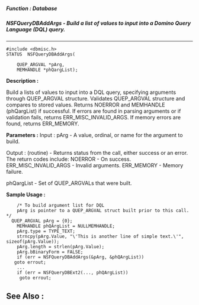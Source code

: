 ##### Function : Database
##### NSFQueryDBAddArgs - Build a list of values to input into a Domino Query Language (DQL) query.
---
```
#include <dbmisc.h>
STATUS  NSFQueryDBAddArgs(

	QUEP_ARGVAL *pArg,
	MEMHANDLE *phQargList);
```
**Description :**

Build a lists of values to input into a DQL query, specifying arguments through 
QUEP_ARGVAL structure. Validates QUEP_ARGVAL structure and compares to stored 
values. Returns NOERROR and MEMHANDLE (phQargList) if successful. If errors are 
found in parsing arguments or if validation fails, returns 
ERR_MISC_INVALID_ARGS. If memory errors are found, returns ERR_MEMORY.

**Parameters :**
Input :
pArg  -  A value, ordinal, or name for the argument to build. 

Output :
(routine)  -  Returns status from the call, either success or an error. 
   The return codes include: 
    NOERROR - On success. 
    ERR_MISC_INVALID_ARGS - Invalid arguments. 
    ERR_MEMORY - Memory failure.


phQargList  -  Set of QUEP_ARGVALs that were built.


**Sample Usage :**
```
	/* To build argument list for DQL 
	pArg is pointer to a QUEP_ARGVAL struct built prior to this call. */
  QUEP_ARGVAL pArg = {0};
	MEMHANDLE phQArgList = NULLMEMHANDLE;
	pArg.type = TYPE_TEXT;
	strncpy(pArg.Value, "\'This is another line of simple text.\'", 
sizeof(pArg.Value));
	pArg.length = strlen(pArg.Value);
	pArg.bBinaryForm = FALSE;
	if (err = NSFQueryDBAddArgs(&pArg, &phQArgList))
   goto errout; 
	... 
	if (err = NSFQueryDBExt2(..., phQArgList)) 
	 goto errout;
```
**See Also :**
---
